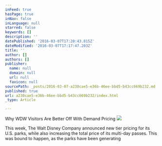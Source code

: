 ```yaml
---
inFeed: true
hasPage: true
inNav: false
inLanguage: null
starred: false
keywords: []
description: ''
datePublished: '2016-03-07T17:20:43.815Z'
dateModified: '2016-03-07T17:17:47.203Z'
title: ''
author: []
authors: []
publisher:
  name: null
  domain: null
  url: null
  favicon: null
sourcePath: _posts/2016-03-07-a230cae5-e36b-46ee-bbd5-b43cc669b232.md
published: true
url: a230cae5-e36b-46ee-bbd5-b43cc669b232/index.html
_type: Article

---
```

Why WDW Visitors Are Better Off With Demand Pricing
![](https://the-grid-user-content.s3-us-west-2.amazonaws.com/9da3183c-74a6-4603-a1c8-14beb3c799a0.jpg)

This week, The Walt Disney Company announced new tier pricing for its U.S. parks, while also increasing the total price of its multi-day passes. This was bound to happen, as the parks have been generating